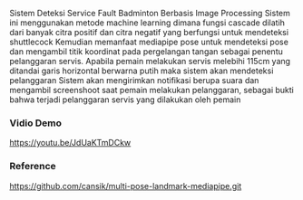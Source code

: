 Sistem Deteksi Service Fault Badminton Berbasis Image Processing
Sistem ini menggunakan metode machine learning dimana fungsi cascade dilatih dari banyak citra positif dan citra negatif yang berfungsi untuk mendeteksi shuttlecock
Kemudian memanfaat mediapipe pose untuk mendeteksi pose dan mengambil titik koordinat pada pergelangan tangan sebagai penentu pelanggaran servis. 
Apabila pemain melakukan servis melebihi 115cm yang ditandai garis horizontal berwarna putih maka sistem akan mendeteksi pelanggaran
Sistem akan mengirimkan notifikasi berupa suara dan mengambil screenshoot saat pemain melakukan pelanggaran, sebagai bukti bahwa terjadi pelanggaran servis yang dilakukan oleh pemain
### Vidio Demo
https://youtu.be/JdUaKTmDCkw
### Reference
https://github.com/cansik/multi-pose-landmark-mediapipe.git
